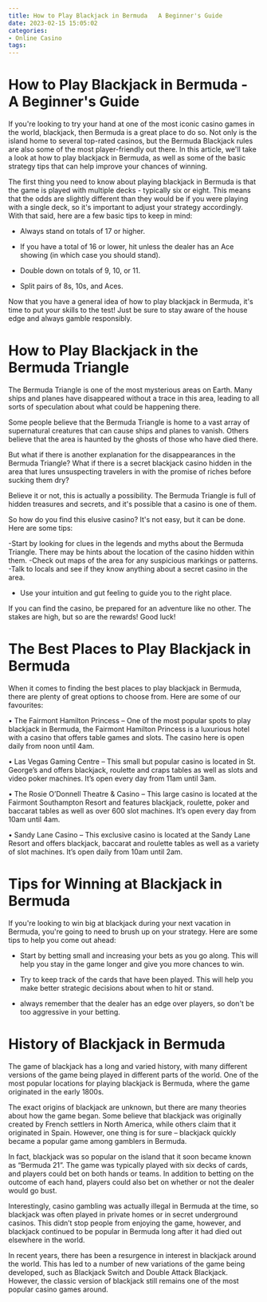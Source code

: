 ```yaml
---
title: How to Play Blackjack in Bermuda   A Beginner's Guide 
date: 2023-02-15 15:05:02
categories:
- Online Casino
tags:
---
```



#  How to Play Blackjack in Bermuda - A Beginner's Guide 

If you're looking to try your hand at one of the most iconic casino games in the world, blackjack, then Bermuda is a great place to do so. Not only is the island home to several top-rated casinos, but the Bermuda Blackjack rules are also some of the most player-friendly out there. In this article, we'll take a look at how to play blackjack in Bermuda, as well as some of the basic strategy tips that can help improve your chances of winning. 

The first thing you need to know about playing blackjack in Bermuda is that the game is played with multiple decks - typically six or eight. This means that the odds are slightly different than they would be if you were playing with a single deck, so it's important to adjust your strategy accordingly. With that said, here are a few basic tips to keep in mind: 

- Always stand on totals of 17 or higher.

- If you have a total of 16 or lower, hit unless the dealer has an Ace showing (in which case you should stand).

- Double down on totals of 9, 10, or 11.

- Split pairs of 8s, 10s, and Aces.

Now that you have a general idea of how to play blackjack in Bermuda, it's time to put your skills to the test! Just be sure to stay aware of the house edge and always gamble responsibly.

#  How to Play Blackjack in the Bermuda Triangle 

The Bermuda Triangle is one of the most mysterious areas on Earth. Many ships and planes have disappeared without a trace in this area, leading to all sorts of speculation about what could be happening there.

Some people believe that the Bermuda Triangle is home to a vast array of supernatural creatures that can cause ships and planes to vanish. Others believe that the area is haunted by the ghosts of those who have died there.

But what if there is another explanation for the disappearances in the Bermuda Triangle? What if there is a secret blackjack casino hidden in the area that lures unsuspecting travelers in with the promise of riches before sucking them dry?

Believe it or not, this is actually a possibility. The Bermuda Triangle is full of hidden treasures and secrets, and it's possible that a casino is one of them.

So how do you find this elusive casino? It's not easy, but it can be done. Here are some tips: 

-Start by looking for clues in the legends and myths about the Bermuda Triangle. There may be hints about the location of the casino hidden within them. 
-Check out maps of the area for any suspicious markings or patterns. 
-Talk to locals and see if they know anything about a secret casino in the area. 
- Use your intuition and gut feeling to guide you to the right place. 

If you can find the casino, be prepared for an adventure like no other. The stakes are high, but so are the rewards! Good luck!

#  The Best Places to Play Blackjack in Bermuda 

When it comes to finding the best places to play blackjack in Bermuda, there are plenty of great options to choose from. Here are some of our favourites:

• The Fairmont Hamilton Princess – One of the most popular spots to play blackjack in Bermuda, the Fairmont Hamilton Princess is a luxurious hotel with a casino that offers table games and slots. The casino here is open daily from noon until 4am.

• Las Vegas Gaming Centre – This small but popular casino is located in St. George’s and offers blackjack, roulette and craps tables as well as slots and video poker machines. It’s open every day from 11am until 3am.

• The Rosie O’Donnell Theatre & Casino – This large casino is located at the Fairmont Southampton Resort and features blackjack, roulette, poker and baccarat tables as well as over 600 slot machines. It’s open every day from 10am until 4am.

• Sandy Lane Casino – This exclusive casino is located at the Sandy Lane Resort and offers blackjack, baccarat and roulette tables as well as a variety of slot machines. It’s open daily from 10am until 2am.

#  Tips for Winning at Blackjack in Bermuda 

If you're looking to win big at blackjack during your next vacation in Bermuda, you're going to need to brush up on your strategy. Here are some tips to help you come out ahead:

- Start by betting small and increasing your bets as you go along. This will help you stay in the game longer and give you more chances to win.

- Try to keep track of the cards that have been played. This will help you make better strategic decisions about when to hit or stand.

- always remember that the dealer has an edge over players, so don't be too aggressive in your betting.

#  History of Blackjack in Bermuda

The game of blackjack has a long and varied history, with many different versions of the game being played in different parts of the world. One of the most popular locations for playing blackjack is Bermuda, where the game originated in the early 1800s.

The exact origins of blackjack are unknown, but there are many theories about how the game began. Some believe that blackjack was originally created by French settlers in North America, while others claim that it originated in Spain. However, one thing is for sure – blackjack quickly became a popular game among gamblers in Bermuda.

In fact, blackjack was so popular on the island that it soon became known as “Bermuda 21”. The game was typically played with six decks of cards, and players could bet on both hands or teams. In addition to betting on the outcome of each hand, players could also bet on whether or not the dealer would go bust.

Interestingly, casino gambling was actually illegal in Bermuda at the time, so blackjack was often played in private homes or in secret underground casinos. This didn’t stop people from enjoying the game, however, and blackjack continued to be popular in Bermuda long after it had died out elsewhere in the world.

In recent years, there has been a resurgence in interest in blackjack around the world. This has led to a number of new variations of the game being developed, such as Blackjack Switch and Double Attack Blackjack. However, the classic version of blackjack still remains one of the most popular casino games around.